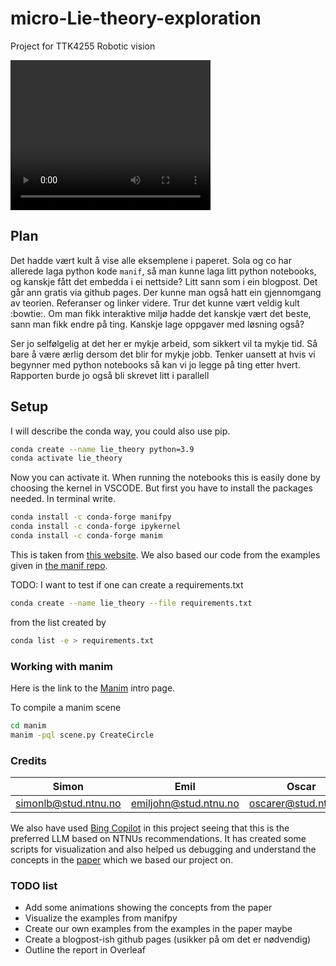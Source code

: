 # micro-Lie-theory-exploration
Project for TTK4255 Robotic vision

<video src="manim/media/videos/3Dmanifold/480p15/SphereScene.mp4" width="320" height="240" controls autoplay></video>


## Plan

Det hadde vært kult å vise alle eksemplene i paperet. 
Sola og co har allerede laga python kode `manif`, så man kunne laga litt python notebooks, og kanskje
fått det embedda i ei nettside? Litt sann som i ein blogpost. 
Det går ann gratis via github pages. Der kunne man også hatt ein gjennomgang av teorien.
Referanser og linker videre. Trur det kunne vært veldig kult :bowtie:.
Om man fikk interaktive miljø hadde det kanskje vært det beste, sann man fikk endre på ting. 
Kanskje lage oppgaver med løsning også? 

Ser jo selfølgelig at det her er mykje arbeid, som sikkert vil ta mykje tid. Så bare å være ærlig dersom det blir for mykje jobb.
Tenker uansett at hvis vi begynner med python notebooks så kan vi jo legge på ting etter hvert. Rapporten burde jo også bli
skrevet litt i parallell

## Setup

I will describe the conda way, you could also use pip. 

```bash
conda create --name lie_theory python=3.9
conda activate lie_theory
```

Now you can activate it. When running the notebooks this is easily done by choosing the kernel in VSCODE.
But first you have to install the packages needed.
In terminal write.

```bash
conda install -c conda-forge manifpy
conda install -c conda-forge ipykernel
conda install -c conda-forge manim
```


This is taken from [this website](https://artivis.github.io/manif/python/index.html). We also based our code from the examples given in [the manif repo](https://github.com/artivis/manif).

TODO: I want to test if one can create a requirements.txt

```bash
conda create --name lie_theory --file requirements.txt
```

from the list created by

```bash
conda list -e > requirements.txt
```

### Working with manim

Here is the link to the [Manim](https://docs.manim.community/en/stable/tutorials/quickstart.html) intro page.

To compile a manim scene

```bash
cd manim
manim -pql scene.py CreateCircle
```

### Credits

| Simon | Emil | Oscar |
| -------- | -------- | -------- |
| [simonlb\@stud.ntnu.no](mailto:simonlb@stud.ntnu.no)  | [emiljohn\@stud.ntnu.no](mailto:emiljohn@stud.ntnu.no)   | [oscarer\@stud.ntnu.no](mailto:oscarer@stud.ntnu.no)   |

We also have used [Bing Copilot](https://www.google.com/url?sa=t&source=web&rct=j&opi=89978449&url=https://www.microsoft.com/en-us/bing%3Fform%3DMA13FV&ved=2ahUKEwidl6qj_pGFAxWeHBAIHSBwDdcQFnoECAYQAQ&usg=AOvVaw1YqOupLbk8IJ4MfgzJA_wk) in this project seeing that this is the preferred LLM based on NTNUs recommendations. It has created some scripts for visualization and also helped us debugging and understand the concepts in the [paper](https://arxiv.org/pdf/1812.01537.pdf) which we based our project on.

### TODO list

* Add some animations showing the concepts from the paper
* Visualize the examples from manifpy
* Create our own examples from the examples in the paper maybe
* Create a blogpost-ish github pages (usikker på om det er nødvendig)
* Outline the report in Overleaf


